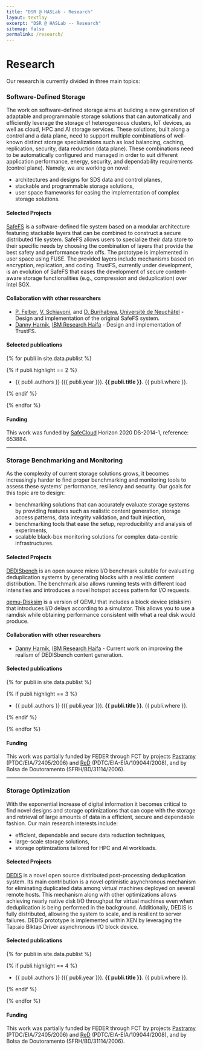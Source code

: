 ```yaml
---
title: "DSR @ HASLab - Research"
layout: textlay
excerpt: "DSR @ HASLab -- Research"
sitemap: false
permalink: /research/
---
```


# Research

Our research is currently divided in three main topics: 

### Software-Defined Storage

The work on software-defined storage aims at building a new generation of adaptable and programmable storage solutions that can automatically and efficiently leverage the storage of heterogeneous clusters, IoT devices, as well as cloud, HPC and AI storage services. These solutions, built along a control and a data plane, need to support multiple combinations of well-known distinct storage specializations such as load balancing, caching, replication, security, data reduction (data plane). These combinations need to be automatically configured and managed in order to suit different application performance, energy, security, and dependability requirements (control plane). Namely, we are working on novel:

- architectures and designs for SDS data and control planes,
- stackable and programmable storage solutions,
- user space frameworks for easing the implementation of complex storage solutions. 


#### Selected Projects

[SafeFS](https://github.com/safecloud-project/safefs) is a software-defined file system based on a modular architecture featuring stackable layers that can be combined to construct a secure distributed file system. SafeFS allows users to specialize their data store to their specific needs by choosing the combination of layers that provide the best safety and performance trade offs. The prototype is implemented in user space using FUSE. The provided layers include mechanisms based on encryption, replication, and coding. TrustFS, currently under development, is an evolution of SafeFS that eases the development of secure content-aware storage functionalities (e.g., compression and deduplication) over Intel SGX.

#### Collaboration with other researchers

- [P. Felber](http://members.unine.ch/pascal.felber/index.html), [V. Schiavoni](http://members.unine.ch/valerio.schiavoni/), and [D. Burihabwa](https://libra.unine.ch/Personnes/Dorian_Burihabwa/L-en), [Université de Neuchâtel](https://www.unine.ch) - Design and implementation of the original SafeFS system.
- [Danny Harnik](https://researcher.watson.ibm.com/researcher/view.php?person=il-DANNYH), [IBM Research Haifa](http://www.research.ibm.com/labs/haifa/) - Design and implementation of TrustFS.

#### Selected publications

{% for publi in site.data.publist %}

  {% if publi.highlight == 2 %}

  - {{ publi.authors }} ({{ publi.year }}). <strong>{{ publi.title }}</strong>. {{ publi.where }}.

  {% endif %}

{% endfor %}

#### Funding

This work was funded by [SafeCloud](http://www.safecloud-project.eu) Horizon 2020 DS-2014-1, reference: 653884.

---

### Storage Benchmarking and Monitoring

As the complexity of current storage solutions grows, it becomes increasingly harder to find proper benchmarking and monitoring tools to assess these systems' performance, resiliency and security. Our goals for this topic are to design:

- benchmarking solutions that can accurately evaluate storage systems by providing features such as realistic content generation, storage access patterns, data integrity validation, and fault injection,
- benchmarking tools that ease the setup, reproducibility and analysis of experiments,
- scalable black-box monitoring solutions for complex data-centric infrastructures.   

#### Selected Projects

[DEDISbench](https://github.com/jtpaulo/dedisbench) is an open source micro I/O benchmark suitable for evaluating deduplication systems by generating blocks with a realistic content distribution. The benchmark also allows running tests with different load intensities and introduces a novel hotspot access pattern for I/O requests.

[qemu-Disksim](https://github.com/jopereira/qemu-disksim) is a version of QEMU that includes a block device (disksim) that introduces I/O delays according to a simulator. This allows you to use a ramdisk while obtaining performance consistent with what a real disk would produce.

#### Collaboration with other researchers

- [Danny Harnik](https://researcher.watson.ibm.com/researcher/view.php?person=il-DANNYH), [IBM Research Haifa](http://www.research.ibm.com/labs/haifa/) - Current work on improving the realism of DEDISbench content generation.

#### Selected publications

{% for publi in site.data.publist %}

  {% if publi.highlight == 3 %}

  - {{ publi.authors }} ({{ publi.year }}). <strong>{{ publi.title }}</strong>. {{ publi.where }}.

  {% endif %}
  
{% endfor %}

#### Funding

This work was partially funded by FEDER through FCT by projects [Pastramy](http://pastramy.gsd.inesc-id.pt) (PTDC/EIA/72405/2006) and [ReD](http://red.lsd.di.uminho.pt) (PDTC/EIA-EIA/109044/2008), and by Bolsa de Doutoramento (SFRH/BD/31114/2006).

---

### Storage Optimization

With the exponential increase of digital information it becomes critical to find novel designs and storage optimizations that can cope with the storage and retrieval of large amounts of data in a efficient, secure and dependable fashion. Our main research interests include:

- efficient, dependable and secure data reduction techniques, 
- large-scale storage solutions,
- storage optimizations tailored for HPC and AI workloads.

#### Selected Projects

[DEDIS](https://launchpad.net/holeycow/dedis-deduplication-system) is a novel open source distributed post-processing deduplication system. Its main contribution is a novel optimistic asynchronous mechanism for eliminating duplicated data among virtual machines deployed on several remote hosts. This mechanism along with other optimizations allows achieving nearly native disk I/O throughput for virtual machines even when deduplication is being performed in the background. Additionally, DEDIS is fully distributed, allowing the system to scale, and is resilient to server failures. DEDIS prototype is implemented within XEN by leveraging the Tap:aio Blktap Driver asynchronous I/O block device.

#### Selected publications

{% for publi in site.data.publist %}

  {% if publi.highlight == 4 %}

  - {{ publi.authors }} ({{ publi.year }}). <strong>{{ publi.title }}</strong>. {{ publi.where }}.

  {% endif %}
  
{% endfor %}

#### Funding

This work was partially funded by FEDER through FCT by projects [Pastramy](http://pastramy.gsd.inesc-id.pt) (PTDC/EIA/72405/2006) and [ReD](http://red.lsd.di.uminho.pt) (PDTC/EIA-EIA/109044/2008), and by Bolsa de Doutoramento (SFRH/BD/31114/2006).

